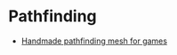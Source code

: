 # Pathfinding

* [Handmade pathfinding mesh for games](https://tchayen.com/handmade-pathfinding-mesh-for-games)
